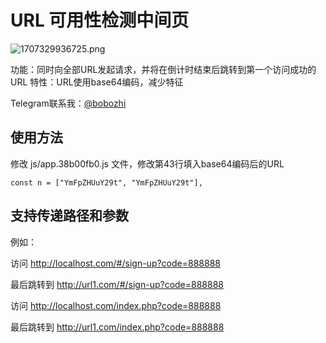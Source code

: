 # URL 可用性检测中间页

![1707329936725.png](https://cdn-fusion.imgimg.cc/i/2024/egMJCAJnMpCdF3aj.png)

功能：同时向全部URL发起请求，并将在倒计时结束后跳转到第一个访问成功的URL
特性：URL使用base64编码，减少特征

Telegram联系我：[@bobozhi](https://t.me/bobozhi "@bobozhi")

## 使用方法

 修改 js/app.38b00fb0.js 文件，修改第43行填入base64编码后的URL

    const n = ["YmFpZHUuY29t", "YmFpZHUuY29t"],


## 支持传递路径和参数

例如：


访问 http://localhost.com/#/sign-up?code=888888

最后跳转到 http://url1.com/#/sign-up?code=888888


访问 http://localhost.com/index.php?code=888888

最后跳转到 http://url1.com/index.php?code=888888